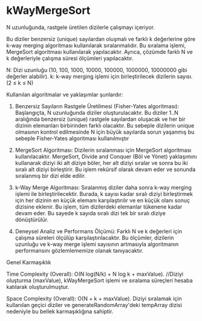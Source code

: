 # kWayMergeSort
N uzunluğunda, rastgele üretilen dizilerle çalışmayı içeriyor. 

Bu diziler benzersiz (unique) sayılardan oluşmalı ve farklı k değerlerine göre k-way merging algoritması kullanılarak
sıralanmalıdır. Bu sıralama işlemi, MergeSort algoritması kullanılarak yapılacaktır. Ayrıca,
çözümde farklı N ve k değerleriyle çalışma süresi ölçümleri yapılacaktır.

N: Dizi uzunluğu (10, 100, 1000, 10000, 100000, 1000000, 10000000 gibi değerler alabilir).
k: k-way merging işlemi için birleştirilecek dizilerin sayısı. (2 ≤ k ≤ N)

Kullanılan algoritmalar ve yaklaşımlar şunlardır:
1. Benzersiz Sayıların Rastgele Üretilmesi (Fisher-Yates algoritması): Başlangıçta, N uzunluğunda
diziler oluşturulacaktır. Bu diziler 1..N aralığında benzersiz (unique) rastgele sayılardan
oluşacak ve her bir dizinin elemanları birbirinden farklı olacaktır. Bu sebeple dizilerin unique
olmasının kontrol edilmesinde N için büyük sayılarda sorun yaşanmış bu sebeple Fisher-Yates
algoritması kullanılmıştır

2. MergeSort Algoritması: Dizilerin sıralanması için MergeSort algoritması kullanılacaktır.
MergeSort, Divide and Conquer (Böl ve Yönet) yaklaşımını kullanarak diziyi iki alt diziye böler,
her alt diziyi sıralar ve sonra bu iki sıralı alt diziyi birleştirir. Bu işlem rekürsif olarak devam eder
ve sonunda sıralanmış bir dizi elde edilir.

3. k-Way Merge Algoritması: Sıralanmış diziler daha sonra k-way merging işlemi ile
birleştirilecektir. Burada, k sayısı kadar sıralı diziyi birleştirmek için her dizinin en küçük
elemanı karşılaştırılır ve en küçük olanı sonuç dizisine eklenir. Bu işlem, tüm dizilerdeki
elemanlar tükenene kadar devam eder. Bu sayede k sayıda sıralı dizi tek bir sıralı diziye
dönüştürülür.

4. Deneysel Analiz ve Performans Ölçümü: Farklı N ve k değerleri için çalışma süreleri ölçülüp
karşılaştırılacaktır. Bu ölçümler, dizilerin uzunluğu ve k-way merge işlemi sayısının artmasıyla
algoritmanın performansını gözlemlememize olanak tanıyacaktır.

Genel Karmaşıklık

Time Complexity (Overall): O(N log(N/k) + N log k + maxValue). //Diziyi oluşturma (maxValue),
kWayMergeSort işlemi ve sıralama süreçleri hesaba katılarak oluşturulmuştur.

Space Complexity (Overall): O(N + k + maxValue). Diziyi sıralamak için kullanılan geçici diziler ve
generateRandomArray'deki tempArray dizisi nedeniyle bu bellek karmaşıklığına sahiptir.
